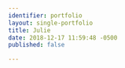 ```yaml
---
identifier: portfolio
layout: single-portfolio
title: Julie
date: 2018-12-17 11:59:48 -0500
published: false

---
```

